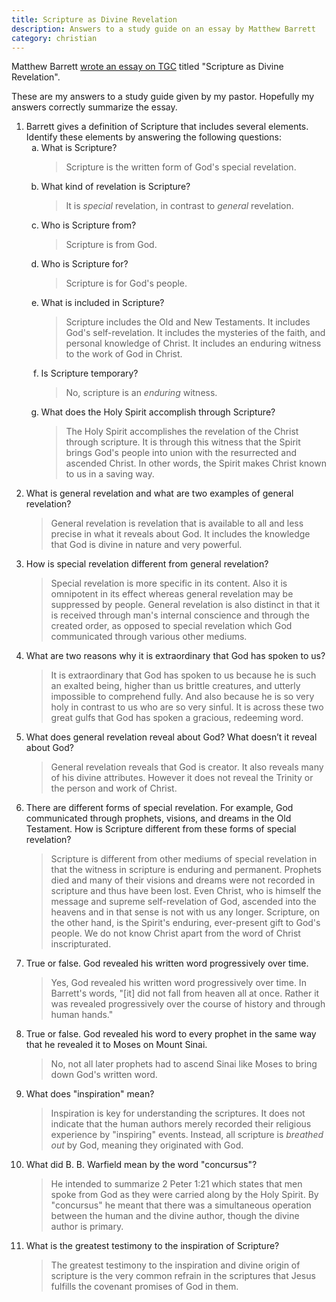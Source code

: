 ```yaml
---
title: Scripture as Divine Revelation
description: Answers to a study guide on an essay by Matthew Barrett
category: christian
---
```

<style type="text/css">
  ol ol { list-style-type: lower-alpha; }
</style>

Matthew Barrett [wrote an essay on TGC](https://www.thegospelcoalition.org/essay/scripture-divine-revelation/) titled
"Scripture as Divine Revelation".

These are my answers to a study guide given by my pastor. Hopefully my answers correctly summarize the essay.

1. Barrett gives a definition of Scripture that includes several elements. Identify these elements by answering the
   following questions:
   1. What is Scripture?
      > Scripture is the written form of God's special revelation.
   1. What kind of revelation is Scripture?
      > It is _special_ revelation, in contrast to _general_ revelation.
   1. Who is Scripture from?
      > Scripture is from God.
   1. Who is Scripture for?
      > Scripture is for God's people.
   1. What is included in Scripture?
      > Scripture includes the Old and New Testaments. It includes God's self-revelation. It includes the mysteries of
        the faith, and personal knowledge of Christ. It includes an enduring witness to the work of God in Christ.
   1. Is Scripture temporary?
      > No, scripture is an _enduring_ witness.
   1. What does the Holy Spirit accomplish through Scripture?
      > The Holy Spirit accomplishes the revelation of the Christ through scripture. It is through this witness that the
        Spirit brings God's people into union with the resurrected and ascended Christ. In other words, the Spirit makes
        Christ known to us in a saving way.
1. What is general revelation and what are two examples of general revelation?
   > General revelation is revelation that is available to all and less precise in what it reveals about God. It
     includes the knowledge that God is divine in nature and very powerful.
1. How is special revelation different from general revelation?
   > Special revelation is more specific in its content. Also it is omnipotent in its effect whereas general revelation
     may be suppressed by people. General revelation is also distinct in that it is received through man's internal
     conscience and through the created order, as opposed to special revelation which God communicated through various
     other mediums.
1. What are two reasons why it is extraordinary that God has spoken to us?
   > It is extraordinary that God has spoken to us because he is such an exalted being, higher than us brittle
     creatures, and utterly impossible to comprehend fully. And also because he is so very holy in contrast to us who
     are so very sinful. It is across these two great gulfs that God has spoken a gracious, redeeming word.
1. What does general revelation reveal about God? What doesn’t it reveal about God?
   > General revelation reveals that God is creator. It also reveals many of his divine attributes. However it does not
     reveal the Trinity or the person and work of Christ.
1. There are different forms of special revelation. For example, God communicated through prophets, visions, and dreams
   in the Old Testament. How is Scripture different from these forms of special revelation?
   > Scripture is different from other mediums of special revelation in that the witness in scripture is enduring and
     permanent. Prophets died and many of their visions and dreams were not recorded in scripture and thus have been
     lost. Even Christ, who is himself the message and supreme self-revelation of God, ascended into the heavens and in
     that sense is not with us any longer. Scripture, on the other hand, is the Spirit's enduring, ever-present gift to
     God's people. We do not know Christ apart from the word of Christ inscripturated.
1. True or false. God revealed his written word progressively over time.
   > Yes, God revealed his written word progressively over time. In Barrett's words, "\[it\] did not fall from heaven
     all at once. Rather it was revealed progressively over the course of history and through human hands."
1. True or false. God revealed his word to every prophet in the same way that he revealed it to Moses on Mount Sinai.
   > No, not all later prophets had to ascend Sinai like Moses to bring down God's written word.
1. What does "inspiration" mean?
   > Inspiration is key for understanding the scriptures. It does not indicate that the human authors merely recorded
     their religious experience by "inspiring" events. Instead, all scripture is _breathed out_ by God, meaning they
     originated with God.
1. What did B. B. Warfield mean by the word "concursus"?
   > He intended to summarize 2 Peter 1:21 which states that men spoke from God as they were carried along by the Holy
     Spirit. By "concursus" he meant that there was a simultaneous operation between the human and the divine author,
     though the divine author is primary.
1. What is the greatest testimony to the inspiration of Scripture?
   > The greatest testimony to the inspiration and divine origin of scripture is the very common refrain in the
     scriptures that Jesus fulfills the covenant promises of God in them.